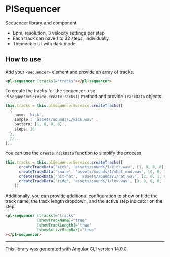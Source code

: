 # PlSequencer

Sequencer library and component
- Bpm, resolution, 3 velocity settings per step
- Each track can have 1 to 32 steps, individually.
- Themeable UI with dark mode.

## How to use
Add your `<sequencer>` element and provide an array of tracks.
```html
<pl-sequencer [tracks]="tracks"></pl-sequencer>
```
To create the tracks for the sequencer, use `PlSequencerService.createTracks()` method and provide `TrackData` objects.
```typescript
this.tracks = this.plSequencerService.createTracks([
  {
    name: 'kick', 
    sample : 'assets/sounds/1/kick.wav' , 
    pattern: [1, 0, 0, 0] , 
    steps: 16
  },
  //...
]);
```

You can use the `createTrackData` function to simplify the process 
```typescript
this.tracks = this.plSequencerService.createTracks([
      createTrackData('kick', 'assets/sounds/1/kick.wav', [1, 0, 0, 0], 16),
      createTrackData('snare', 'assets/sounds/1/shot_mud.wav', [0, 0, 1, 0], 8),
      createTrackData('hit-hat', 'assets/sounds/1/hat.wav', [2, 0, 1, 0], 10),
      createTrackData('ride', 'assets/sounds/1/lev.wav', [3, 0, 0, 0, 1, 0, 1, 0]),
    ])
```

Additionally, you can provide additional configuration to show or hide the track name, the track length dropdown, and the active step indicator on the step.

```html
<pl-sequencer [tracks]="tracks"
              [showTrackName]="true"
              [showTrackLength]="true"
              [showActiveStepBar]="true"
></pl-sequencer>
```

---------------
This library was generated with [Angular CLI](https://github.com/angular/angular-cli) version 14.0.0.
